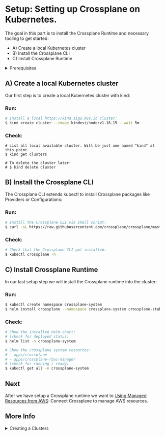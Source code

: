 # Setup: Setting up Crossplane on Kubernetes.

The goal in this part is to install the Crossplane Runtime and necessary tooling to get started:

* A) Create a local Kubernetes cluster 
* B) Install the Crossplane CLI
* C) Install Crossplane Runtime

<details><summary>Prerequisites</summary>
You should bring basic Kubernetes and cloud provider knwowlege as we will use Crossplane to connect both. Also please make sure you have [kubectl](https://kubernetes.io/docs/tasks/tools/#kubectl) and [Helm](https://helm.sh/docs/intro/install/) installed.
</details>

## A) Create a local Kubernetes cluster 

Our first step is to create a local Kubernetes cluster with kind:

### Run:
```bash
# Install a local https://kind.sigs.k8s.io cluster:
$ kind create cluster --image kindest/node:v1.16.15 --wait 5m
```

### Check:
```
# List all local available cluster. Will be just one named "kind" at this point.
$ kind get clusters

# To delete the cluster later:
# $ kind delete cluster
```

## B) Install the Crossplane CLI

The Crossplane CLI extends kubectl to install Crossplane packages like Providers or Configurations:

### Run:
```bash
# Install the Crossplane CLI via shell script:
$ curl -sL https://raw.githubusercontent.com/crossplane/crossplane/master/install.sh | sh
```

### Check:
```bash
# Check that the Crossplane CLI got installed:
$ kubectl crossplane -h
```

## C) Install Crossplane Runtime

In our last setup step we will install the Crossplane runtime into the cluster:

### Run:
```bash
$ kubectl create namespace crossplane-system
$ helm install crossplane --namespace crossplane-system crossplane-stable/crossplane --version 1.2.1
```

### Check:
```bash
# Show the installed Helm chart:
# (check for deployed status)
$ helm list -n crossplane-system

# Show the crossplane system resources:
# - apps/crossplane
# - apps/crossplane-rbac-manager 
# (check for running / ready)
$ kubectl get all -n crossplane-system
```

## Next

After we have setup a Crossplane runtime we want to [Using Managed Resources from AWS](02a-managed-resources-aws.md): Connect Crossplane to manage AWS resources. 

## More Info

<details><summary>Creating a Clusters</summary>
We just used kind as it is currently our favourite way to install Kubernetes cluster. Other install options like minikube or kubeadm or using an existing cluster that someone can provide. If you don't want to manage controlplane yourself you can also check out hosted solutions like [Upbound Cloud](https://www.upbound.io/cloud). 

<details><summary>On the Crossplane CLI</summary>
See the [Install Reference](https://crossplane.io/docs/v1.2/reference/install.html) for more information.
</details>

<details><summary>On the Crossplane Runtime</summary>
- TODO link to the several CRDs
- CRDs in general [https://kubernetes.io/docs/concepts/extend-kubernetes/api-extension/custom-resources/](https://kubernetes.io/docs/concepts/extend-kubernetes/api-extension/custom-resources/)
</details>